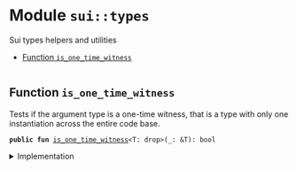 
<a name="sui_types"></a>

# Module `sui::types`

Sui types helpers and utilities


-  [Function `is_one_time_witness`](#sui_types_is_one_time_witness)


<pre><code></code></pre>



<a name="sui_types_is_one_time_witness"></a>

## Function `is_one_time_witness`

Tests if the argument type is a one-time witness, that is a type with only one instantiation
across the entire code base.


<pre><code><b>public</b> <b>fun</b> <a href="../../dependencies/sui/types.md#sui_types_is_one_time_witness">is_one_time_witness</a>&lt;T: drop&gt;(_: &T): bool
</code></pre>



<details>
<summary>Implementation</summary>


<pre><code><b>public</b> <b>native</b> <b>fun</b> <a href="../../dependencies/sui/types.md#sui_types_is_one_time_witness">is_one_time_witness</a>&lt;T: drop&gt;(_: &T): bool;
</code></pre>



</details>
